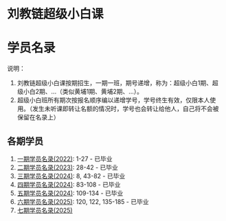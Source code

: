 # 刘教链超级小白课
# 学员名录

说明：
1. 刘教链超级小白课按期招生，一期一班，期号递增，称为：超级小白1期、超级小白2期、...（类似黄埔1期、黄埔2期、...）。
2. 超级小白班所有期次按报名顺序编以递增学号，学号终生有效，仅限本人使用。（发生未听课即转让名额的情况时，学号也会转让给他人，自己将不会被保留在名录上）

## 各期学员

1. [一期学员名录(2022)](202201.md): 1-27 - 已毕业
2. [二期学员名录(2023)](202302.md): 28-42 - 已毕业
3. [三期学员名录(2024)](202403.md): 8, 43-82 - 已毕业
4. [四期学员名录(2024)](202404.md): 83-108 - 已毕业
5. [五期学员名录(2024)](202405.md): 109-134 - 已毕业
6. [六期学员名录(2025)](202506.md): 120, 122, 135-185 - 已毕业
7. [七期学员名录(2025)](202507.md)
